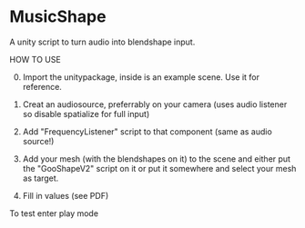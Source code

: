 # MusicShape
A unity script to turn audio into blendshape input.

HOW TO USE

0. Import the unitypackage, inside is an example scene. Use it for reference.


1. Creat an audiosource, preferrably on your camera (uses audio listener so disable spatialize for full input)

2. Add "FrequencyListener" script to that component (same as audio source!)

3. Add your mesh (with the blendshapes on it) to the scene and either put the "GooShapeV2" script on it or put it somewhere and select your mesh as target.

4. Fill in values (see PDF)

To test enter play mode
